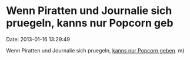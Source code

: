 Wenn Piratten und Journalie sich pruegeln, kanns nur Popcorn geb
================================================================

Date: 2013-01-16 13:29:49

Wenn Piratten und Journalie sich pruegeln, [kanns nur Popcorn
geben](http://www.spiegel.de/spiegel/annett-meiritz-ueber-die-frauenfeindlichkeit-in-der-piratenpartei-a-877558.html).
m)
